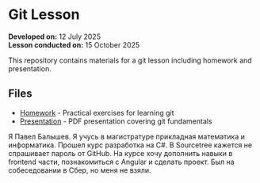 # Git Lesson

**Developed on:** 12 July 2025  
**Lesson conducted on:** 15 October 2025

This repository contains materials for a git lesson including homework and presentation.

## Files

- [Homework](1_homework.md) - Practical exercises for learning git
- [Presentation](1_presentation.pdf) - PDF presentation covering git fundamentals

Я Павел Балышев. Я учусь в магистратуре прикладная математика и информатика. Прошел курс разработка на C#.
В Sourcetree кажется не спрашивает пароль от GitHub. На курсе хочу дополнить навыки в frontend части, познакомиться с Angular и сделать проект. 
Был на собеседовании в Сбер, но меня не взяли.


